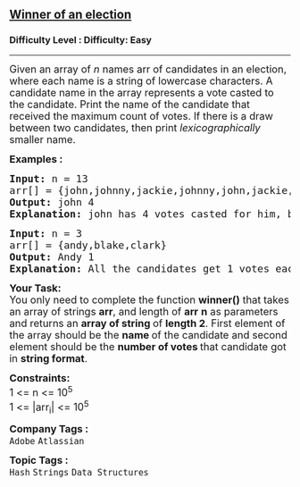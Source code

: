<h2><a href="https://www.geeksforgeeks.org/problems/winner-of-an-election-where-votes-are-represented-as-candidate-names-1587115621/1">Winner of an election</a></h2><h3>Difficulty Level : Difficulty: Easy</h3><hr><div class="problems_problem_content__Xm_eO"><p><span style="font-size: 18px;">Given an array of <em>n </em>names arr of candidates in an election, where each name is </span><span style="font-size: 18px;">a string of lowercase characters</span><span style="font-size: 18px;">. A candidate name in the array represents a vote casted to the candidate. Print the name of the candidate that received the maximum count of votes. If there is a draw between two candidates, then print <em>lexicographically </em>smaller name.</span></p>
<p><span style="font-size: 18px;"><strong>Examples :<br></strong></span></p>
<pre><span style="font-size: 18px;"><strong>Input: </strong>n = 13
arr[] = {john,johnny,jackie,johnny,john,jackie,jamie,jamie,john,johnny,jamie,johnny,john}
<strong>Output: </strong>john 4<strong>
Explanation: </strong>john has 4 votes casted for him, but so does johnny. john is lexicographically smaller, so we print john and the votes he received.</span></pre>
<pre><span style="font-size: 18px;"><strong>Input: </strong>n = 3
arr[] = {andy,blake,clark}
<strong>Output: </strong>Andy 1<strong>
Explanation: </strong>All the candidates get 1 votes each. We print andy as it is lexicographically smaller.</span>
</pre>
<p><span style="font-size: 18px;"><strong>Your Task:</strong><br>You only need to complete the function&nbsp;<strong>winner()</strong>&nbsp;that takes an array of strings&nbsp;<strong>arr</strong>, and length of <strong>arr</strong>&nbsp;<strong>n</strong> as parameters and returns an <strong>array of string </strong>of <strong>length 2</strong>. First element of the array should be the <strong>name </strong>of the candidate and second element should be the <strong>number of votes </strong>that candidate got in <strong>string format</strong>.</span></p>
<p><span style="font-size: 18px;"><strong>Constraints:</strong><br>1 &lt;= n&nbsp;&lt;= 10<sup>5<br></sup></span><span style="font-size: 18px;">1 &lt;= |arr<sub>i</sub>| &lt;= 10<sup>5</sup></span></p></div><p><span style=font-size:18px><strong>Company Tags : </strong><br><code>Adobe</code>&nbsp;<code>Atlassian</code>&nbsp;<br><p><span style=font-size:18px><strong>Topic Tags : </strong><br><code>Hash</code>&nbsp;<code>Strings</code>&nbsp;<code>Data Structures</code>&nbsp;